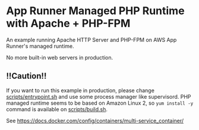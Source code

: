 # App Runner Managed PHP Runtime with Apache + PHP-FPM

An example running Apache HTTP Server and PHP-FPM on AWS App Runner's managed runtime.

No more built-in web servers in production.

## !!Caution!!
If you want to run this example in production, please change [scripts/entrypoint.sh](scripts/entrypoint.sh) and use some process manager like supervisord.
PHP managed runtime seems to be based on Amazon Linux 2, so `yum install -y` command is available on [scripts/build.sh](scripts/build.sh).

See https://docs.docker.com/config/containers/multi-service_container/
